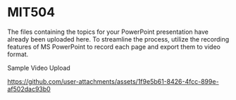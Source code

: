 # MIT504

The files containing the topics for your PowerPoint presentation have already been uploaded here. To streamline the process, utilize the recording features of MS PowerPoint to record each page and export them to video format.


Sample Video Upload

https://github.com/user-attachments/assets/1f9e5b61-8426-4fcc-899e-af502dac93b0

